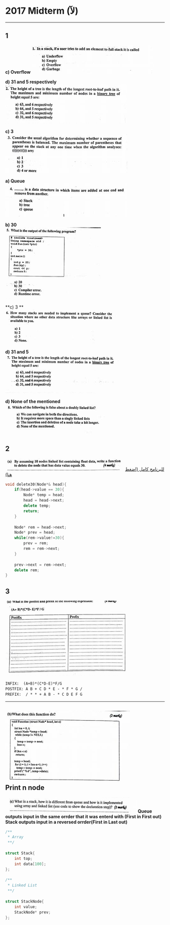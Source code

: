 # 2017 Midterm (لآ)

---

## 1

**c) Overflow**
![a](1-1.png)

**d) 31 and 5 respectively**    
![a](1-2.png)

**c) 3**    
![a](1-3.png)

**a) Queue**    
![a](1-4.png)

**b) 30**   
![a](1-5.png)

**c) 3 **    
![a](1-6.png)

**d) 31 and 5**    
![a](1-7.png)

**d) None of the mentioned**    
![a](1-8.png)

## 2

![a](2.png)
[للبرنامج كامل (اضغط هنا)](./delete30.cpp) 

```cpp
void delete30(Node*& head){
    if(head->value == 30){
        Node* temp = head;
        head = head->next;
        delete temp;
        return;
    }
    
    Node* rem = head->next;
    Node* prev = head;
    while(rem->value!=30){
        prev = rem;
        rem = rem->next;
    }
    
    prev->next = rem->next;
    delete rem;
}
```

## 3

![a](3-1.png)

```1
INFIX:  (A+B)*(C*D-E)*F/G
POSTFIX: A B + C D * E - * F * G /
PREFIX:  / * * + A B - * C D E F G
```
---
![a](3-2.png)    
**Print n node**
---
![a](3-3.png)
**Queue outputs input in the same orrder that it was enterd with (First in First out)**    
**Stack outputs input in a reversed orrder(First in Last out)**

```cpp
/**
 * Array
 **/

struct Stack{
    int top;
    int data[100];
};

/**
 * Linked List
 **/

struct StackNode{
    int value;
    StackNode* prev;
};

```